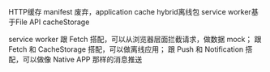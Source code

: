 HTTP缓存
manifest 废弃，application cache
hybrid离线包
service worker基于File API
cacheStorage



service worker
跟 Fetch 搭配，可以从浏览器层面拦截请求，做数据 mock；
跟 Fetch 和 CacheStorage 搭配，可以做离线应用；
跟 Push 和 Notification 搭配，可以做像 Native APP 那样的消息推送